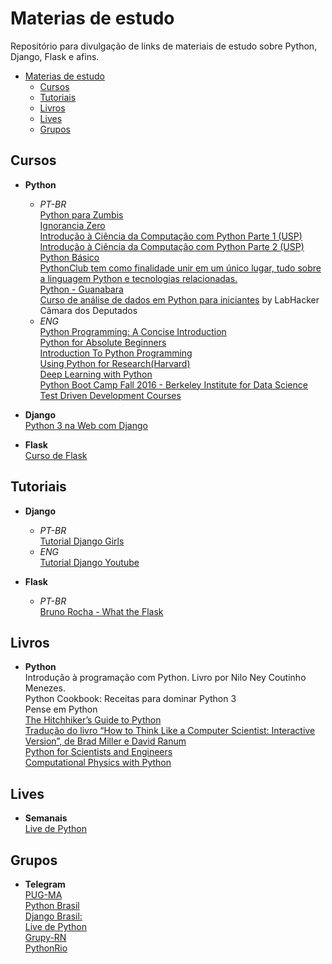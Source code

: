 # Materias de estudo
Repositório para divulgação de links de materiais de estudo sobre Python, Django, Flask e afins.

<!-- TOC -->

- [Materias de estudo](#materias-de-estudo)
    - [Cursos](#cursos)
    - [Tutoriais](#tutoriais)
    - [Livros](#livros)
    - [Lives](#lives)
    - [Grupos](#grupos)

<!-- /TOC -->

## Cursos
- **Python**
     - *PT-BR*
          </br>[Python para Zumbis](https://www.pycursos.com/python-para-zumbis/)
          </br>[Ignorancia Zero](https://www.youtube.com/playlist?list=PLfCKf0-awunOu2WyLe2pSD2fXUo795xRe)
          </br>[Introdução à Ciência da Computação com Python Parte 1 (USP)](https://www.coursera.org/learn/ciencia-computacao-python-conceitos)
          </br>[Introdução à Ciência da Computação com Python Parte 2 (USP)](https://www.coursera.org/learn/ciencia-computacao-python-conceitos-2)
          </br>[Python Básico](https://solyd.com.br/treinamentos/python-basico)
          </br>[PythonClub tem como finalidade unir em um único lugar, tudo sobre a linguagem Python e tecnologias relacionadas.](http://pythonclub.com.br/)
          </br>[Python - Guanabara](https://www.youtube.com/playlist?list=PLHz_AreHm4dlKP6QQCekuIPky1CiwmdI6)
          </br>[Curso de análise de dados em Python para iniciantes](https://www.youtube.com/playlist?list=PLqiFjCF_dtcymXtdjwAP4s7tRoW4CYwnH) by LabHacker Câmara dos Deputados
    - *ENG*
          </br>[Python Programming: A Concise Introduction](https://www.coursera.org/learn/python-programming-introduction)
          </br>[Python for Absolute Beginners](https://www.udemy.com/python-for-absolute-beginners-u/)
          </br>[Introduction To Python Programming](https://www.udemy.com/pythonforbeginnersintro/)
          </br>[Using Python for Research(Harvard)](https://www.edx.org/course/using-python-research-harvardx-ph526x)
          </br>[Deep Learning with Python](http://www.fast.ai/)
          </br>[Python Boot Camp Fall 2016 - Berkeley Institute for Data Science](https://www.youtube.com/playlist?list=PLKW2Azk23ZtSeBcvJi0JnL7PapedOvwz9)
          </br>[Test Driven Development Courses](https://testdriven.io/version-two/)

- **Django**
          </br>[Python 3 na Web com Django](https://www.udemy.com/python-3-na-web-com-django-basico-intermediario/)

- **Flask**
          </br>[Curso de Flask](https://www.youtube.com/playlist?list=PL3BqW_m3m6a05ALSBW02qDXmfDKIip2KX)
          

## Tutoriais
- **Django**
    - *PT-BR*
          </br>[Tutorial Django Girls](https://tutorial.djangogirls.org/pt/)
    - *ENG*
          </br>[Tutorial Django Youtube](https://www.youtube.com/watch?v=FNQxxpM1yOs&list=PLQVvvaa0QuDeA05ZouE4OzDYLHY-XH-Nd)

- **Flask**
    - *PT-BR*
          </br>[Bruno Rocha - What the Flask](http://pythonclub.com.br/what-the-flask-pt-1-introducao-ao-desenvolvimento-web-com-python.html)

## Livros
- **Python**
          </br>Introdução à programação com Python. Livro por Nilo Ney Coutinho Menezes.
          </br>Python Cookbook: Receitas para dominar Python 3
          </br>Pense em Python
          </br>[The Hitchhiker’s Guide to Python](http://docs.python-guide.org/en/latest/)
          </br>[Tradução do livro “How to Think Like a Computer Scientist: Interactive Version”, de Brad Miller e David Ranum](https://panda.ime.usp.br/pensepy/static/pensepy/index.html)
          </br>[Python for Scientists and Engineers](https://www.pythonforengineers.com/python-for-scientists-and-engineers/)
          </br>[Computational Physics with Python](http://www.fizika.unios.hr/rf/wp-content/uploads/sites/67/2011/02/CPwP.pdf)

## Lives
- **Semanais**
          </br>[Live de Python](https://www.youtube.com/user/mendesesduardo)

## Grupos
- **Telegram**
  </br>[PUG-MA](https://t.me/pugma)
  </br>[Python Brasil](https://t.me/pythonbr)
  </br>[Django Brasil:](https://t.me/djangobrasil)
  </br>[Live de Python](https://t.me/livepython)
  </br>[Grupy-RN](https://t.me/GrupyRN)
  </br>[PythonRio](https://t.me/PythonRio)
